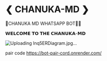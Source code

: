 # ❮ CHANUKA-MD ❯

🎴CHANUKA MD WHATSAPP BOT🤖🌱

𝗪𝗘𝗟𝗖𝗢𝗠𝗘 𝗧𝗢 𝗧𝗛𝗘 𝗖𝗛𝗔𝗡𝗨𝗞𝗔-𝗠𝗗



![Uploading lnq5ERDiagram.jpg...](https://github.com/user-attachments/assets/32adb81b-67a7-40f6-851b-4e681f57ddac)


pair code 
https://bot-pair-cord.onrender.com/
